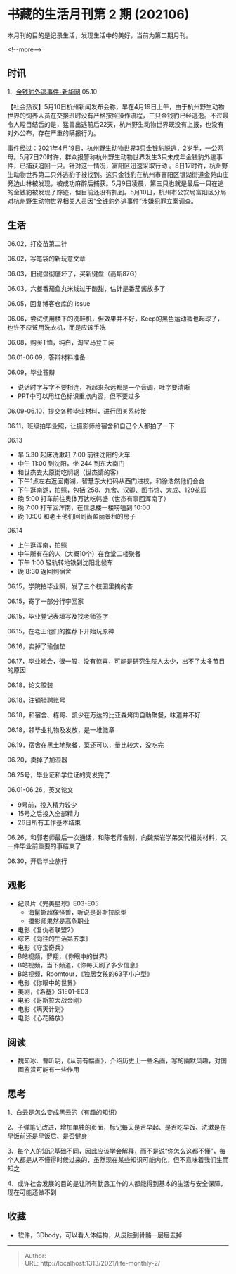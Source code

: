 # 书藏的生活月刊第 2 期 (202106)


本月刊的目的是记录生活，发现生活中的美好，当前为第二期月刊。

&lt;!--more--&gt;

## 时讯

1、[金钱豹外逃事件-新华网](http://www.xinhuanet.com/legal/2021-05/11/c_1127432220.htm) 05.10

【社会热议】5月10日杭州新闻发布会称，早在4月19日上午，由于杭州野生动物世界的饲养人员在交接班时没有严格按照操作流程，三只金钱豹已经逃逸。不过最令人瞠目结舌的是，猛兽出逃前后22天，杭州野生动物世界既没有上报，也没有对外公布，存在严重的瞒报行为。

事件经过：2021年4月19日，杭州野生动物世界3只金钱豹脱逃，2岁半，一公两母。5月7日20时许，群众报警称杭州野生动物世界发生3只未成年金钱豹外逃事件，已捕获追回一只。针对这一情况，富阳区迅速采取行动 。8日17时许，杭州野生动物世界第二只外逃豹子被找到。这只金钱豹在杭州市富阳区银湖街道金苑山庄旁边山林被发现，被成功麻醉后捕获。5月9日凌晨，第三只也就是最后一只在逃的金钱豹被发现了踪迹，但目前还没有抓到。5月10日，杭州市公安局富阳区分局对杭州野生动物世界相关人员因“金钱豹外逃事件”涉嫌犯罪立案调查。

## 生活

06.02，打疫苗第二针

06.02，写笔袋的新玩意文章

06.03，旧键盘彻底坏了，买新键盘（高斯87G）

06.03，六餐番茄鱼丸米线过于酸甜，估计是番茄酱放多了

06.05，回复博客仓库的 issue

06.06，尝试使用楼下的洗鞋机，但效果并不好，Keep的黑色运动裤也起球了，也许不应该用洗衣机，而是应该手洗

06.08，购买T恤，纯白，淘宝马登工装

06.01-06.09，答辩材料准备

06.09，毕业答辩

- 说话时字与字不要相连，听起来永远都是一个音调，吐字要清晰
- PPT中可以用红色标识重点内容，但不要过多

06.09-06.10，提交各种毕业材料，进行团关系转接

06.11，班级拍毕业照，让摄影师给宿舍和自己个人都拍了一下

06.13

- 早 5.30 起床洗漱赶 7:00 前往沈阳的火车
- 中午 11:00 到沈阳，坐 244 到东大南门
- 和世杰去太原街吃焖锅（世杰请的客）
- 下午1点左右返回南湖，智慧东大扫码从西门进校，和徐浩然他们会合
- 下午逛南湖，拍照，包括 258、九舍、汉卿、图书馆、大成、129花园
- 晚 5:00 打车前往奥体万达吃韩盛（世杰有事回浑南了）
- 晚 7:00 打车回浑南，在信息楼一楼唠嗑到 10:00
- 晚 10:00 和老王他们回到尚盈丽景租的房子

06.14

- 上午逛浑南，拍照
- 中午所有在的人（大概10个）在食堂二楼聚餐
- 下午 1:00 轻轨转地铁到沈阳北候车
- 晚 8:30 返回到宿舍

06.15，学院拍毕业照，发了三个校园里摘的杏

06.15，寄了一部分行李回家

06.15，毕业登记表填写及找老师签字

06.15，在老王他们的推荐下开始玩原神

06.16，卖掉了瑜伽垫

06.17，毕业晚会，很一般，没有惊喜，可能是研究生院人太少，出不了太多节目的原因

06.18，论文胶装

06.18，注销猎聘账号

06.18，和宿舍、栋哥、凯少在万达的比亚森烤肉自助聚餐，味道并不好

06.18，领毕业礼物及发放，是一堆徽章

06.19，宿舍在黑土地聚餐，菜还可以，量比较大，没吃完

06.20，卖掉了加湿器

06.25号，毕业证和学位证的壳发完了

06.01-06.26，英文论文

- 9号前，投入精力较少
- 15号之后投入全部精力
- 26日所有工作基本结束

06.26，和郭老师最后一次通话，和陈老师告别，向魏紫岩学弟交代相关材料，又一件毕业前重要的事结束了

06.30，开启毕业旅行

## 观影

- 纪录片《完美星球》E03-E05
  - 海鬣蜥超像怪兽，听说是哥斯拉原型
  - 摄影师果然是高危职业
- 电影《复仇者联盟2》
- 综艺《向往的生活第五季》
- 电影《夺宝奇兵》
- B站视频，罗翔，《你眼中的世界》
- B站视频，当下频道，《你每天刷了多少信息》
- B站视频，Roomtour，《独居女孩的63平小户型》
- 电影《你眼中的世界》
- 美剧，《洛基》S1E01-E03
- 电影《哥斯拉大战金刚》
- 电影《瞒天计划》
- 电影《心花路放》

## 阅读

- 魏茹冰、曹昕玥，《从前有幅画》，介绍历史上一些名画，写的幽默风趣，对国画鉴赏可能有一些作用

## 思考

1、白云是怎么变成黑云的（有趣的知识）

2、子弹笔记改进，增加单独的页面，标记每天是否早起、是否吃早饭、洗漱是在早饭前还是早饭后、是否健身

3、每个人的知识基础不同，因此应该学会解释，而不是说“你怎么这都不懂”，每个人都是从不懂得时候过来的，虽然现在某些知识可能内化，但不意味着我们生而知之

4、或许社会发展的目的是让所有勤恳工作的人都能得到基本的生活与安全保障，现在可能还做不到

## 收藏

- 软件，3Dbody，可以看人体结构，从皮肤到骨骼一层层去掉













---

> Author:   
> URL: http://localhost:1313/2021/life-monthly-2/  

